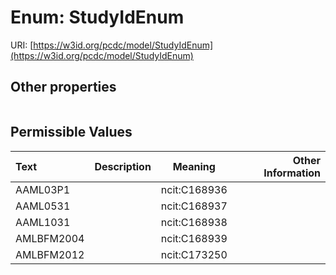 
# Enum: StudyIdEnum




URI: [https://w3id.org/pcdc/model/StudyIdEnum](https://w3id.org/pcdc/model/StudyIdEnum)


## Other properties

|  |  |  |
| --- | --- | --- |

## Permissible Values

| Text | Description | Meaning | Other Information |
| :--- | :---: | :---: | ---: |
| AAML03P1 |  | ncit:C168936 |  |
| AAML0531 |  | ncit:C168937 |  |
| AAML1031 |  | ncit:C168938 |  |
| AMLBFM2004 |  | ncit:C168939 |  |
| AMLBFM2012 |  | ncit:C173250 |  |

